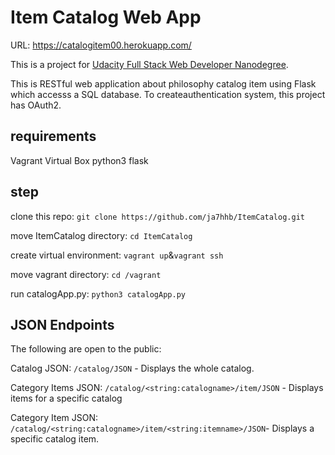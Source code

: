 # Item Catalog Web App
URL: https://catalogitem00.herokuapp.com/

This is a project for <a href="https://www.udacity.com/course/full-stack-web-developer-nanodegree--nd004"> Udacity Full Stack Web Developer Nanodegree</a>.

This is RESTful web application about philosophy catalog item using Flask which accesss a SQL database.  To createauthentication system, this project has OAuth2.


## requirements

Vagrant 
Virtual Box
python3
flask

## step
clone this repo: `git clone https://github.com/ja7hhb/ItemCatalog.git`

move ItemCatalog directory: `cd ItemCatalog`

create virtual environment: `vagrant up`&`vagrant ssh`

move vagrant directory: `cd /vagrant`

run catalogApp.py: `python3 catalogApp.py`

## JSON Endpoints
The following are open to the public:

Catalog JSON: `/catalog/JSON` - Displays the whole catalog.

Category Items JSON: `/catalog/<string:catalogname>/item/JSON` - Displays items for a specific catalog

Category Item JSON: `/catalog/<string:catalogname>/item/<string:itemname>/JSON`- Displays a specific catalog item.
